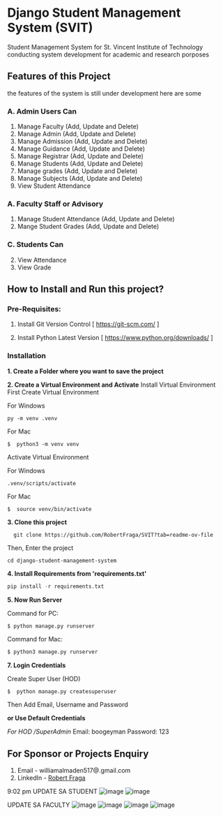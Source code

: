 # Django Student Management System (SVIT)

Student Management System for St. Vincent Institute of Technology
conducting system development for academic and research porposes

## Features of this Project
the features of the system is still under development
here are some

### A. Admin Users Can
1. Manage Faculty (Add, Update and Delete)
2. Manage Admin (Add, Update and Delete)
3. Manage Admission (Add, Update and Delete)
4. Manage Guidance (Add, Update and Delete)
5. Manage Registrar (Add, Update and Delete)
6. Manage Students (Add, Update and Delete)
7. Manage grades (Add, Update and Delete)
8. Manage Subjects (Add, Update and Delete)
9. View Student Attendance

### A. Faculty Staff or Advisory
1. Manage Student Attendance (Add, Update and Delete)
2. Mange Student Grades (Add, Update and Delete)

### C. Students Can
2. View Attendance
3. View Grade

## How to Install and Run this project?

### Pre-Requisites:
1. Install Git Version Control
[ https://git-scm.com/ ]

2. Install Python Latest Version
[ https://www.python.org/downloads/ ]

### Installation
**1. Create a Folder where you want to save the project**

**2. Create a Virtual Environment and Activate**
Install Virtual Environment First
Create Virtual Environment

For Windows
```
py -m venv .venv
```
For Mac
```
$  python3 -m venv venv
```

Activate Virtual Environment

For Windows
```
.venv/scripts/activate
```

For Mac
```
$  source venv/bin/activate
```

**3. Clone this project**
```
  git clone https://github.com/RobertFraga/SVIT?tab=readme-ov-file
```

Then, Enter the project
```
cd django-student-management-system
```

**4. Install Requirements from 'requirements.txt'**
```python
pip install -r requirements.txt
```

**5. Now Run Server**

Command for PC:
```python
$ python manage.py runserver
```

Command for Mac:
```python
$ python3 manage.py runserver
```

**7. Login Credentials**

Create Super User (HOD)
```
$  python manage.py createsuperuser
```
Then Add Email, Username and Password

**or Use Default Credentials**

*For HOD /SuperAdmin*
Email: boogeyman
Password: 123


## For Sponsor or Projects Enquiry
1. Email - williamalmaden517@.gmail.com
2. LinkedIn - [Robert Fraga](https://www.linkedin.com/in/robert-fraga-2b592526a/ "Robert Fraga on LinkedIn")





9:02 pm UPDATE SA STUDENT
![image](https://github.com/user-attachments/assets/a122f369-9f2c-4fc1-9916-0738d08c03c9)
![image](https://github.com/user-attachments/assets/874edcf6-7adb-425a-8e64-86ca8b5586e3)



UPDATE SA FACULTY 
![image](https://github.com/user-attachments/assets/c714d2cb-8fa2-4589-81e3-c3187a8fe830)
![image](https://github.com/user-attachments/assets/8cd55858-5e65-4f84-b1eb-68a8831cc0fc)
![image](https://github.com/user-attachments/assets/f78d7b14-fb97-411a-8f59-dc0c9838b126)
![image](https://github.com/user-attachments/assets/b7ed94bb-a597-4304-b925-d82df0ae6a54)
